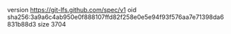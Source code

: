 version https://git-lfs.github.com/spec/v1
oid sha256:3a9a6c4ab950e0f888107ffd82f258e0e5e94f93f576aa7e71398da6831b88d3
size 3704
